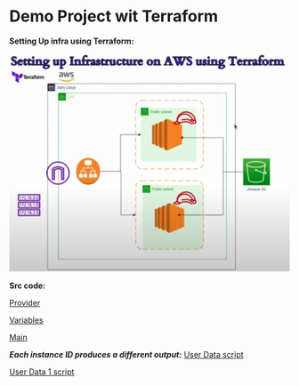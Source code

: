 # Demo Project wit Terraform

**Setting Up infra using Terraform:**

![Design Setting Up Infra using Terraform](../img/0_design_setting_up_infra_using_terraform.png)

**Src code:**

[Provider](provider.tf)

[Variables](variables.tf)

[Main](main.tf)

***Each instance ID produces a different output:***
[User Data script](userdata.sh)

[User Data 1 script](userdata1.sh)